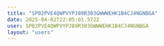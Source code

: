 ```yaml
---
title: "SP02PVE4QWPVYPJ89R303GWWWEHK1B4CJ4NGNBGA"
date: 2025-04-02T22:05:01.572Z
user: SP02PVE4QWPVYPJ89R303GWWWEHK1B4CJ4NGNBGA
layout: "users"
---
```

    